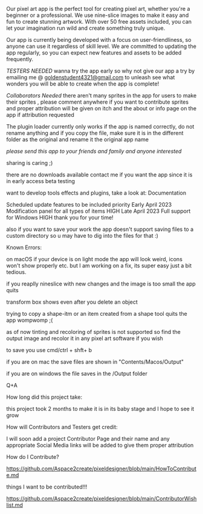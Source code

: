 Our pixel art app is the perfect tool for creating pixel art, whether you're a beginner or a professional. We use nine-slice images to make it easy and fun to create stunning artwork. With over 50 free assets included, you can let your imagination run wild and create something truly unique.

Our app is currently being developed with a focus on user-friendliness, so anyone can use it regardless of skill level. We are committed to updating the app regularly, so you can expect new features and assets to be added frequently. 

*TESTERS NEEDED*  wanna try the app early  so why not give our app a try by emailing me @  goldenstudent4321@gmail.com  to unleash see what wonders you will be able to create when the app is complete!

*Collaborators Needed* there aren't many sprites in the app for users to make their sprites , please comment anywhere if you want to contribute sprites and proper attribution will be given on itch and the about or info page on the app if attribution requested



The plugin loader currently only works if the app is named correctly, do not rename anything and if you copy the file, make sure it is in the different folder as the original and rename it the original app name

*please send this app to your friends and family and anyone interested*

sharing is caring ;)



there are no downloads available contact me if you want the app since it is in early access beta testing

want to develop tools effects and plugins, take a look at: Documentation

Scheduled update	features to be included	priority
Early April 2023	Modification panel for 
all types of items	HIGH
Late April 2023	Full support for Windows	HIGH
thank you for your time!

also if you want to save your work the app doesn't support saving files to a custom directory so u may have to dig into the files for that :)



Known Errors: 

on macOS if your device is on light mode the app will look weird,  icons won't show properly etc. but I am working on a fix, its super  easy just a bit tedious.

if you reaplly nineslice with new changes and the image is too small the app quits

transform box shows even after you delete an object

trying to copy a shape-itm or an item created from a shape tool quits the app wompwomp ;(

as of now tinting and recoloring of sprites is not supported so find the output image and recolor it in any pixel art software if you wish

to save you use cmd/ctrl + shft+ b

if you are on mac the save files are shown in "Contents/Macos/Output"

if you are on windows the file saves in the /Output folder 



Q+A 

How long did this project take:

this project took 2 months to make it is in its baby stage and I hope to see it grow

How will Contributors and Testers get credit:

I will soon add a project Contributor Page and their name and any appropriate Social Media links will be added to give them proper attribution

How do I Contribute? 

https://github.com/Aspace2create/pixeldesigner/blob/main/HowToContribute.md

things I want to be contributed!!!

https://github.com/Aspace2create/pixeldesigner/blob/main/ContributorWishlist.md​
